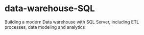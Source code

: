 # data-warehouse-SQL
Building a modern Data warehouse with SQL Server, including ETL processes, data modeling and analytics
